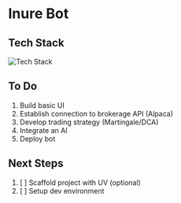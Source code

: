 # Inure Bot

## Tech Stack

![Tech Stack](https://go-skill-icons.vercel.app/api/icons?i=python)

## To Do

1. Build basic UI
2. Establish connection to brokerage API (Alpaca)
3. Develop trading strategy (Martingale/DCA)
4. Integrate an AI
5. Deploy bot

## Next Steps

1. [ ] Scaffold project with UV (optional)
2. [ ] Setup dev environment
